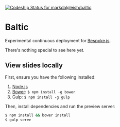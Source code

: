 [ ![Codeship Status for markdalgleish/baltic](https://www.codeship.io/projects/2c1da800-2c3d-0132-a11a-4a66824cdbdc/status)](https://www.codeship.io/projects/38771)

# Baltic

Experimental continuous deployment for [Bespoke.js](https://github.com/markdalgleish/bespoke.js).

There's nothing special to see here yet.

## View slides locally

First, ensure you have the following installed:

1. [Node.js](http://nodejs.org)
2. [Bower](http://bower.io): `$ npm install -g bower`
3. [Gulp](http://gulpjs.com): `$ npm install -g gulp`

Then, install dependencies and run the preview server:

```bash
$ npm install && bower install
$ gulp serve
```
